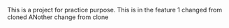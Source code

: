 This is a project for practice purpose.
This is in the feature 1
changed from cloned
ANother change from clone